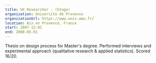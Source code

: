 ```yaml
---
title: UX Researcher - (Stage)
organization: Universite de Provence
organizationUrl: https://www.univ-amu.fr/
location: Aix en Provence, France
start: 2007-12-01
end: 2008-05-01
---
```


Thesis on design process for Master's degree. Performed interviews and experimental approach (qualitative research & applied statistics). Scored 16/20.